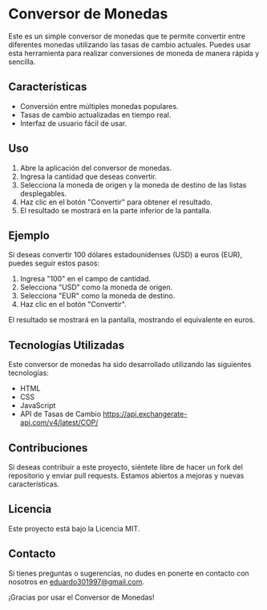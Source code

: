 # Conversor de Monedas

Este es un simple conversor de monedas que te permite convertir entre diferentes monedas utilizando las tasas de cambio actuales. Puedes usar esta herramienta para realizar conversiones de moneda de manera rápida y sencilla.

## Características

- Conversión entre múltiples monedas populares.
- Tasas de cambio actualizadas en tiempo real.
- Interfaz de usuario fácil de usar.

## Uso

1. Abre la aplicación del conversor de monedas.
2. Ingresa la cantidad que deseas convertir.
3. Selecciona la moneda de origen y la moneda de destino de las listas desplegables.
4. Haz clic en el botón "Convertir" para obtener el resultado.
5. El resultado se mostrará en la parte inferior de la pantalla.

## Ejemplo

Si deseas convertir 100 dólares estadounidenses (USD) a euros (EUR), puedes seguir estos pasos:

1. Ingresa "100" en el campo de cantidad.
2. Selecciona "USD" como la moneda de origen.
3. Selecciona "EUR" como la moneda de destino.
4. Haz clic en el botón "Convertir".

El resultado se mostrará en la pantalla, mostrando el equivalente en euros.

## Tecnologías Utilizadas

Este conversor de monedas ha sido desarrollado utilizando las siguientes tecnologías:

- HTML
- CSS
- JavaScript
- API de Tasas de Cambio https://api.exchangerate-api.com/v4/latest/COP/

## Contribuciones

Si deseas contribuir a este proyecto, siéntete libre de hacer un fork del repositorio y enviar pull requests. Estamos abiertos a mejoras y nuevas características.

## Licencia

Este proyecto está bajo la Licencia MIT.

## Contacto

Si tienes preguntas o sugerencias, no dudes en ponerte en contacto con nosotros en [eduardo301997@gmail.com](mailto:eduardo301997@gmail.com).

¡Gracias por usar el Conversor de Monedas!

